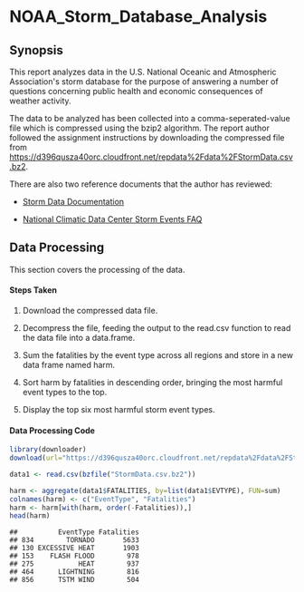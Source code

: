 NOAA_Storm_Database_Analysis
============================

## Synopsis
This report analyzes data in the U.S. National Oceanic and Atmospheric Association's storm database for the purpose of answering a number of questions concerning public health and economic consequences of weather activity.

The data to be analyzed has been collected into a comma-seperated-value file which is compressed using the bzip2 algorithm. The report author followed the assignment instructions by downloading the compressed file from https://d396qusza40orc.cloudfront.net/repdata%2Fdata%2FStormData.csv.bz2. 


There are also two reference documents that the author has reviewed:

* [Storm Data Documentation](https://d396qusza40orc.cloudfront.net/repdata%2Fpeer2_doc%2Fpd01016005curr.pdf)

* [National Climatic Data Center Storm Events FAQ](https://d396qusza40orc.cloudfront.net/repdata%2Fpeer2_doc%2FNCDC%20Storm%20Events-FAQ%20Page.pdf)


## Data Processing
This section covers the processing of the data.

#### Steps Taken
1. Download the compressed data file.
2. Decompress the file, feeding the output to the read.csv function to read the data file into a data.frame.
3. Sum the fatalities by the event type across all regions and store in a new
data frame named harm.

4. Sort harm by fatalities in descending order, bringing the most harmful event types to the top.

5. Display the top six most harmful storm event types.

#### Data Processing Code

```r
library(downloader)
download(url="https://d396qusza40orc.cloudfront.net/repdata%2Fdata%2FStormData.csv.bz2", destfile="StormData.csv.bz2")

data1 <- read.csv(bzfile("StormData.csv.bz2"))

harm <- aggregate(data1$FATALITIES, by=list(data1$EVTYPE), FUN=sum)
colnames(harm) <- c("EventType", "Fatalities")
harm <- harm[with(harm, order(-Fatalities)),]
head(harm)
```

```
##          EventType Fatalities
## 834        TORNADO       5633
## 130 EXCESSIVE HEAT       1903
## 153    FLASH FLOOD        978
## 275           HEAT        937
## 464      LIGHTNING        816
## 856      TSTM WIND        504
```

